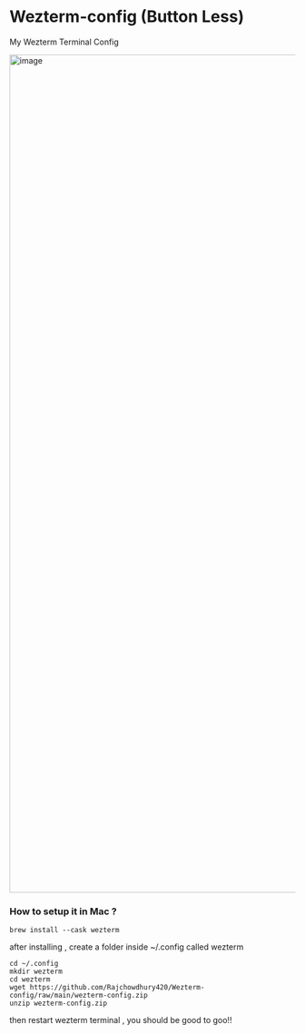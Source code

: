 # Wezterm-config (Button Less)
My Wezterm Terminal Config

<img width="1477" alt="image" src="https://github.com/user-attachments/assets/67fec6db-305e-4a5d-8ce0-468d3e68762e">

### How to setup it in Mac ?

```
brew install --cask wezterm
```
after installing , create a folder inside ~/.config called wezterm
```
cd ~/.config
mkdir wezterm
cd wezterm
wget https://github.com/Rajchowdhury420/Wezterm-config/raw/main/wezterm-config.zip
unzip wezterm-config.zip
```
then restart wezterm terminal , you should be good to goo!!
